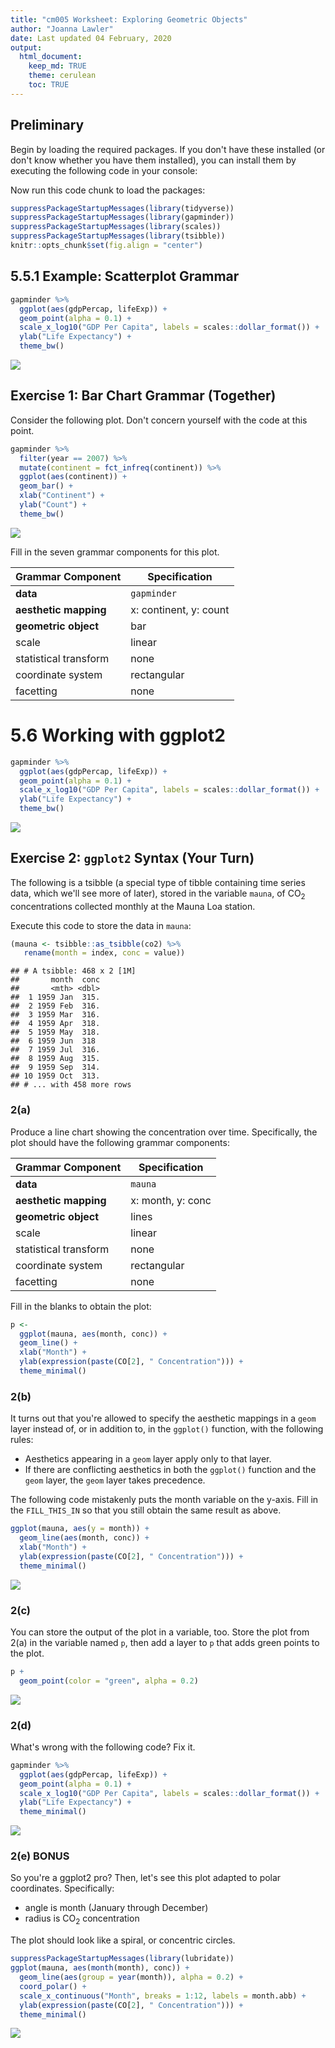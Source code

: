 ```yaml
---
title: "cm005 Worksheet: Exploring Geometric Objects"
author: "Joanna Lawler"
date: Last updated 04 February, 2020
output: 
  html_document:
    keep_md: TRUE
    theme: cerulean
    toc: TRUE
---
```


## Preliminary

Begin by loading the required packages. If you don't have these installed (or don't know whether you have them installed), you can install them by executing the following code in your console:



Now run this code chunk to load the packages:


```r
suppressPackageStartupMessages(library(tidyverse))
suppressPackageStartupMessages(library(gapminder))
suppressPackageStartupMessages(library(scales))
suppressPackageStartupMessages(library(tsibble))
knitr::opts_chunk$set(fig.align = "center")
```

<!---The following chunk allows errors when knitting--->



## 5.5.1 Example: Scatterplot Grammar


```r
gapminder %>% 
  ggplot(aes(gdpPercap, lifeExp)) +
  geom_point(alpha = 0.1) +
  scale_x_log10("GDP Per Capita", labels = scales::dollar_format()) +
  ylab("Life Expectancy") +
  theme_bw()
```

<img src="class_meeting_3_part1_files/figure-html/unnamed-chunk-2-1.png" style="display: block; margin: auto;" />

## Exercise 1: Bar Chart Grammar (Together)

Consider the following plot. Don't concern yourself with the code at this point.


```r
gapminder %>% 
  filter(year == 2007) %>% 
  mutate(continent = fct_infreq(continent)) %>% 
  ggplot(aes(continent)) +
  geom_bar() +
  xlab("Continent") +
  ylab("Count") +
  theme_bw()
```

<img src="class_meeting_3_part1_files/figure-html/unnamed-chunk-3-1.png" style="display: block; margin: auto;" />

Fill in the seven grammar components for this plot.

| Grammar Component     | Specification |
|-----------------------|---------------|
| __data__              | `gapminder` |
| __aesthetic mapping__ | x: continent, y: count |
| __geometric object__  | bar |
| scale                 | linear |
| statistical transform | none |
| coordinate system     | rectangular |
| facetting             | none |

# 5.6 Working with ggplot2


```r
gapminder %>% 
  ggplot(aes(gdpPercap, lifeExp)) +
  geom_point(alpha = 0.1) +
  scale_x_log10("GDP Per Capita", labels = scales::dollar_format()) +
  ylab("Life Expectancy") +
  theme_bw()
```

<img src="class_meeting_3_part1_files/figure-html/unnamed-chunk-4-1.png" style="display: block; margin: auto;" />

## Exercise 2: `ggplot2` Syntax (Your Turn)

The following is a tsibble (a special type of tibble containing time series data, which we'll see more of later), stored in the variable `mauna`, of CO$_2$ concentrations collected monthly at the Mauna Loa station.

Execute this code to store the data in `mauna`:


```r
(mauna <- tsibble::as_tsibble(co2) %>% 
   rename(month = index, conc = value))
```

```
## # A tsibble: 468 x 2 [1M]
##       month  conc
##       <mth> <dbl>
##  1 1959 Jan  315.
##  2 1959 Feb  316.
##  3 1959 Mar  316.
##  4 1959 Apr  318.
##  5 1959 May  318.
##  6 1959 Jun  318 
##  7 1959 Jul  316.
##  8 1959 Aug  315.
##  9 1959 Sep  314.
## 10 1959 Oct  313.
## # ... with 458 more rows
```

### 2(a)

Produce a line chart showing the concentration over time. Specifically, the plot should have the following grammar components:

| Grammar Component     | Specification |
|-----------------------|---------------|
| __data__              | `mauna` |
| __aesthetic mapping__ | x: month, y: conc |
| __geometric object__  | lines |
| scale                 | linear |
| statistical transform | none |
| coordinate system     | rectangular |
| facetting             | none |

Fill in the blanks to obtain the plot:


```r
p <-  
  ggplot(mauna, aes(month, conc)) +
  geom_line() +
  xlab("Month") +
  ylab(expression(paste(CO[2], " Concentration"))) +
  theme_minimal()
```

### 2(b)

It turns out that you're allowed to specify the aesthetic mappings in a `geom` layer instead of, or in addition to, in the `ggplot()` function, with the following rules:

- Aesthetics appearing in a `geom` layer apply only to that layer.
- If there are conflicting aesthetics in both the `ggplot()` function and the `geom` layer, the `geom` layer takes precedence.

The following code mistakenly puts the month variable on the y-axis. Fill in the `FILL_THIS_IN` so that you still obtain the same result as above.


```r
ggplot(mauna, aes(y = month)) +
  geom_line(aes(month, conc)) +
  xlab("Month") +
  ylab(expression(paste(CO[2], " Concentration"))) +
  theme_minimal()
```

<img src="class_meeting_3_part1_files/figure-html/unnamed-chunk-7-1.png" style="display: block; margin: auto;" />

### 2(c)

You can store the output of the plot in a variable, too. Store the plot from 2(a) in the variable named `p`, then add a layer to `p` that adds green points to the plot.


```r
p +
  geom_point(color = "green", alpha = 0.2)
```

<img src="class_meeting_3_part1_files/figure-html/unnamed-chunk-8-1.png" style="display: block; margin: auto;" />

### 2(d)

What's wrong with the following code? Fix it.


```r
gapminder %>%
  ggplot(aes(gdpPercap, lifeExp)) +
  geom_point(alpha = 0.1) +
  scale_x_log10("GDP Per Capita", labels = scales::dollar_format()) +
  ylab("Life Expectancy") +
  theme_minimal()
```

<img src="class_meeting_3_part1_files/figure-html/unnamed-chunk-9-1.png" style="display: block; margin: auto;" />

### 2(e) BONUS

So you're a ggplot2 pro? Then, let's see this plot adapted to polar coordinates. Specifically:

- angle is month (January through December)
- radius is CO$_2$ concentration

The plot should look like a spiral, or concentric circles. 


```r
suppressPackageStartupMessages(library(lubridate))
ggplot(mauna, aes(month(month), conc)) +
  geom_line(aes(group = year(month)), alpha = 0.2) +
  coord_polar() +
  scale_x_continuous("Month", breaks = 1:12, labels = month.abb) +
  ylab(expression(paste(CO[2], " Concentration"))) +
  theme_minimal()
```

<img src="class_meeting_3_part1_files/figure-html/unnamed-chunk-10-1.png" style="display: block; margin: auto;" />
